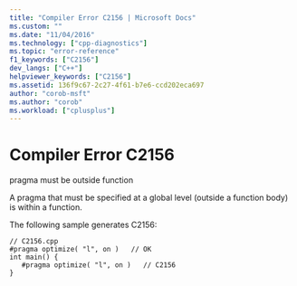 ```yaml
---
title: "Compiler Error C2156 | Microsoft Docs"
ms.custom: ""
ms.date: "11/04/2016"
ms.technology: ["cpp-diagnostics"]
ms.topic: "error-reference"
f1_keywords: ["C2156"]
dev_langs: ["C++"]
helpviewer_keywords: ["C2156"]
ms.assetid: 136f9c67-2c27-4f61-b7e6-ccd202eca697
author: "corob-msft"
ms.author: "corob"
ms.workload: ["cplusplus"]
---
```

# Compiler Error C2156
pragma must be outside function  
  
 A pragma that must be specified at a global level (outside a function body) is within a function.  
  
 The following sample generates C2156:  
  
```  
// C2156.cpp  
#pragma optimize( "l", on )   // OK  
int main() {  
   #pragma optimize( "l", on )   // C2156  
}  
```